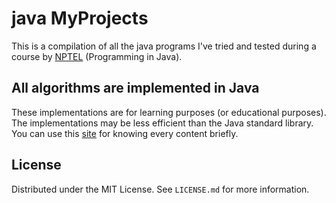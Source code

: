 # java MyProjects

This is a compilation of all the java programs I've tried and tested during a course by [NPTEL](https://swayam.gov.in/explorer?ncCode=NPTEL) (Programming in Java).

## All algorithms are implemented in Java

These implementations are for learning purposes (or educational purposes). The implementations may be less efficient than the Java standard library.
You can use this [site](https://www.javatpoint.com/java-tutorial) for knowing every content briefly.

## License

Distributed under the MIT License. See `LICENSE.md` for more information.


